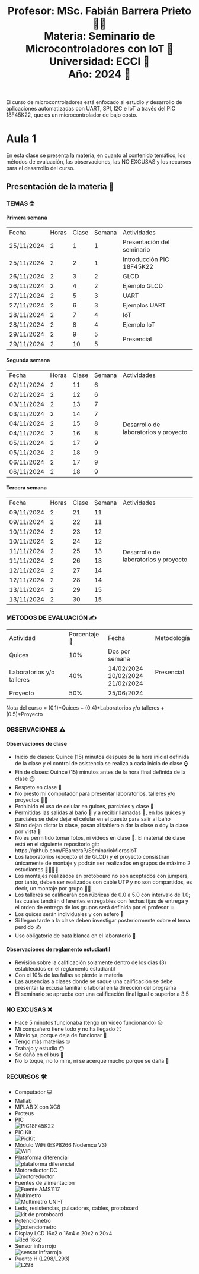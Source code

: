 <h1 align="center">Profesor: MSc. Fabián Barrera Prieto 👨‍🏫<br>
Materia: Seminario de Microcontroladores con IoT 🤖<br>
Universidad: ECCI 🏫<br>
Año: 2024 📅</h1><br>

El curso de microcontroladores está enfocado al estudio y desarrollo de aplicaciones automatizadas con UART, SPI, I2C e IoT a través del PIC 18F45K22, que es un microcontrolador de bajo costo. 

<h1>Aula 1</h1>

En esta clase se presenta la materia, en cuanto al contenido temático, los métodos de evaluación, las observaciones, las NO EXCUSAS y los recursos para el desarrollo del curso.

<h2>Presentación de la materia 🚀</h2>

<h3>TEMAS 🤓</h3>

<h4>Primera semana</h4>

<table>
	<tr>
		<td>Fecha</td> <td>Horas</td> <td>Clase</td> <td>Semana</td> <td>Actividades</td>
	</tr>
	<tr>
		<td>25/11/2024</td> <td>2</td> <td>1</td> <td>1</td> <td>Presentación del seminario</td>
	</tr>
    <tr>
		<td>25/11/2024</td> <td>2</td> <td>2</td> <td>1</td> <td>Introducción PIC 18F45K22</td>
	</tr>
	<tr>
		<td>26/11/2024</td> <td>2</td> <td>3</td> <td>2</td> <td>GLCD</td>
	</tr>
	<tr>
		<td>26/11/2024</td> <td>2</td> <td>4</td> <td>2</td> <td>Ejemplo GLCD</td>
	</tr>
	<tr>
		<td>27/11/2024</td> <td>2</td> <td>5</td> <td>3</td> <td>UART</td>
	</tr>
	<tr>
		<td>27/11/2024</td> <td>2</td> <td>6</td> <td>3</td> <td>Ejemplos UART</td>
	</tr>
    <tr>
		<td>28/11/2024</td> <td>2</td> <td>7</td> <td>4</td> <td>IoT</td>
	</tr>
    <tr>
		<td>28/11/2024</td> <td>2</td> <td>8</td> <td>4</td> <td>Ejemplo IoT</td>
	</tr>
	<tr>
		<td>29/11/2024</td> <td>2</td> <td>9</td> <td>5</td> <td rowspan="2">Presencial</td>
	</tr>
    <tr>
		<td>29/11/2024</td> <td>2</td> <td>10</td> <td>5</td>
	</tr>

</table>

<h4>Segunda semana</h4>

<table>
	<tr>
		<td>Fecha</td> <td>Horas</td> <td>Clase</td> <td>Semana</td> <td>Actividades</td>
	</tr>
	<tr>
		<td>02/11/2024</td> <td>2</td> <td>11</td> <td>6</td> <td rowspan="10">Desarrollo de laboratorios y proyecto</td>
	</tr>
	<tr>
		<td>02/11/2024</td> <td>2</td> <td>12</td> <td>6</td> 
	</tr>
	<tr>
		<td>03/11/2024</td> <td>2</td> <td>13</td> <td>7</td> 
	</tr>
	<tr>
		<td>03/11/2024</td> <td>2</td> <td>14</td> <td>7</td> 
	</tr>
	<tr>
		<td>04/11/2024</td> <td>2</td> <td>15</td> <td>8</td> 
	</tr>
    <tr>
		<td>04/11/2024</td> <td>2</td> <td>16</td> <td>8</td> 
	</tr>
    <tr>
		<td>05/11/2024</td> <td>2</td> <td>17</td> <td>9</td> 
	</tr>
    <tr>
		<td>05/11/2024</td> <td>2</td> <td>18</td> <td>9</td> 
	</tr>
	<tr>
		<td>06/11/2024</td> <td>2</td> <td>17</td> <td>9</td> 
	</tr>
    <tr>
		<td>06/11/2024</td> <td>2</td> <td>18</td> <td>9</td> 
	</tr>

</table>

<h4>Tercera semana</h4>

<table>
	<tr>
		<td>Fecha</td> <td>Horas</td> <td>Clase</td> <td>Semana</td> <td>Actividades</td>
	</tr>
	<tr>
		<td>09/11/2024</td> <td>2</td> <td>21</td> <td>11</td> <td rowspan="10">Desarrollo de laboratorios y proyecto</td>
	</tr>
	<tr>
		<td>09/11/2024</td> <td>2</td> <td>22</td> <td>11</td> 
	</tr>
	<tr>
		<td>10/11/2024</td> <td>2</td> <td>23</td> <td>12</td> 
	</tr>
	<tr>
		<td>10/11/2024</td> <td>2</td> <td>24</td> <td>12</td> 
	</tr><!--Finalización de clases-->
	<tr>
		<td>11/11/2024</td> <td>2</td> <td>25</td> <td>13</td> 
	</tr>
    <tr>
		<td>11/11/2024</td> <td>2</td> <td>26</td> <td>13</td> 
	</tr>
    <tr>
		<td>12/11/2024</td> <td>2</td> <td>27</td> <td>14</td> 
	</tr>
    <tr>
		<td>12/11/2024</td> <td>2</td> <td>28</td> <td>14</td> 
	</tr>
    <tr>
		<td>13/11/2024</td> <td>2</td> <td>29</td> <td>15</td>
	</tr>
    <tr>
		<td>13/11/2024</td> <td>2</td> <td>30</td> <td>15</td>
	</tr>

</table>

<h3>MÉTODOS DE EVALUACIÓN ✍️</h3>

<table>
	<tr>
		<td>Actividad</td>
		<td>Porcentaje 💯</td>
		<td>Fecha</td>
		<td>Metodología</td>
	</tr>
	<tr>
		<td>Quices</td>
		<td>10%</td>
		<td>Dos por semana</td>
		<td rowspan="3">Presencial</td>
	</tr>
	<tr>
		<td>Laboratorios y/o talleres</td>
		<td>40%</td>
		<td>14/02/2024<br>20/02/2024<br>21/02/2024</td>
	</tr>
    <tr>
		<td>Proyecto</td>
		<td>50%</td>
		<td>25/06/2024</td>
	</tr>
</table>

Nota del curso = (0.1)*Quices + (0.4)*Laboratorios y/o talleres + (0.5)*Proyecto

<h3>OBSERVACIONES ⚠️</h3>

<h4>Observaciones de clase</h4>
	<ul>
		<li> Inicio de clases: Quince (15) minutos después de la hora inicial definida de la clase y el control de asistencia se realiza a cada inicio de clase ⌚</li>
		<li> Fin de clases: Quince (15) minutos antes de la hora final definida de la clase ⏱️</li>
		<li> Respeto en clase 🤝</li>
		<li> No presto mi computador para presentar laboratorios, talleres y/o proyectos 🤦‍♂️</li>
		<li> Prohibido el uso de celular en quices, parciales y clase 📵</li>
		<li> Permitidas las salidas al baño 🚻 y a recibir llamadas 📲, en los quices y parciales se debe dejar el celular en el puesto para salir al baño</li>
		<li> Si no dejan dictar la clase, pasan al tablero a dar la clase o doy la clase por vista 😤</li>
		<li> No es permitido tomar fotos, ni videos en clase 📵. El material de clase está en el siguiente repositorio git: https://github.com/FBarreraP/SeminarioMicrosIoT </li>
		<li> Los laboratorios (excepto el de GLCD) y el proyecto consistirán únicamente de montaje y podrán ser realizados en grupos de máximo 2 estudiantes 🧍‍♂️🧍‍♀️</li>
		<li> Los montajes realizados en protoboard no son aceptados con jumpers, por tanto, deben ser realizados con cable UTP y no son compartidos, es decir, un montaje por grupo 🤷‍♂️</li>
		<li> Los talleres se calificarán con rúbricas de 0.0 a 5.0 con intervalo de 1.0; las cuales tendrán diferentes entregables con fechas fijas de entrega y el orden de entrega de los grupos será definida por el profesor 💥</li> 
		<li> Los quices serán individuales y con esfero 📄</li> 
		<li> Si llegan tarde a la clase deben investigar posteriormente sobre el tema perdido ✍️</li> 
        <li> Uso obligatorio de bata blanca en el laboratorio 🥼</li>
	</ul>

<h4>Observaciones de reglamento estudiantil</h4>
<ul>
	<li> Revisión sobre la calificación solamente dentro de los dias (3) establecidos en el reglamento estudiantil </li>
	<li> Con el 10% de las fallas se pierde la materia</li>
	<li> Las ausencias a clases donde se saque una calificación se debe presentar la excusa familiar o laboral en la dirección del programa</li>
	<li> El seminario se aprueba con una calificación final igual o superior a 3.5 </li>
</ul>

<h3>NO EXCUSAS ❌</h3>

<ul>
	<li> Hace 5 minutos funcionaba (tengo un video funcionando) 😒</li>
	<li> Mi compañero tiene todo y no ha llegado 😐</li>
	<li> Mírelo ya, porque deja de funcionar 🤨</li>
	<li> Tengo más materias 🙄</li>
	<li> Trabajo y estudio 😶</li>
	<li> Se dañó en el bus 🤔</li>
	<li> No lo toque, no lo mire, ni se acerque mucho porque se daña 🤨</li>
</ul>

<h3>RECURSOS 🛠️</h3>

<ul>
	<li> Computador 💻</li>
	<li> Matlab</li>
	<li> MPLAB X con XC8</li>
	<li> Proteus</li>
	<li> PIC</li>
	<img src="Imagenes/image-1.png" alt="PIC18F45K22" caption="Hola"/>
	<li> PIC Kit</li>
	<img src="Imagenes/image.png" alt="PicKit" caption="Hola"/>	
	<li> Módulo WiFi (ESP8266 Nodemcu V3)</li>
	<img src="Imagenes/image-2.png" alt="WiFi" caption="Hola"/>
	<li> Plataforma diferencial</li>
    <img src="https://down-id.img.susercontent.com/file/4707898d5ce46da11955f0269f3f5468" alt="plataforma diferencial" caption="Hola"/>
	 <li> Motoreductor DC</li>
    <img src="https://static.wixstatic.com/media/d96bda_8b8831ef4e0541c1839ac31ecdd8241e~mv2.png/v1/fill/w_480,h_480,al_c,q_85,usm_0.66_1.00_0.01,enc_auto/d96bda_8b8831ef4e0541c1839ac31ecdd8241e~mv2.png" alt="motoreductor" caption="Hola"/>
    <li> Fuentes de alimentación</li>
    <img src="https://cdnx.jumpseller.com/mactornica/image/9804941/1.jpg?1653696069" alt="Fuente AMS1117" caption="Hola"/>
    <li> Multimetro</li>
    <img src="https://electronicasannicolas.com.co/wp-content/uploads/2022/03/MULTIMETRO-DIGITAL-UT33C-UNIT-3641.png" alt="Multimetro UNI-T" caption="Hola"/>
    <li> Leds, resistencias, pulsadores, cables, protoboard</li>
    <img src="https://encrypted-tbn1.gstatic.com/shopping?q=tbn:ANd9GcR9gkrJHsEK9MCYNnJTZklwsNtW58ZzmrtdPMma9dXKXkLdYbt1PkHeGMi5cwDLLlRiOng2ozwdsB60QtZNCQF4hc3WUnPT6rx9HmCUAt1KuATjyJY9bNNWRA&usqp=CAE" alt="kit de protoboard" caption="Hola"/>
    <li> Potenciómetro</li>
    <img src="https://curtocircuito.com.br/pub/media/catalog/product/cache/ebf77fb58d795a2dbe3218c301c821c6/p/o/potenci_metro_linear_-_1m_-_l20_2_.jpg" alt="potenciometro" caption="Hola"/>
    <li> Display LCD 16x2 o 16x4 o 20x2 o 20x4</li>
    <img src="https://cdn.awsli.com.br/400x400/468/468162/produto/19414377c73c1c655d.jpg" alt="lcd 16x2" caption="Hola"/>
    <li> Sensor infrarrojo</li>
    <img src="Imagenes/image-3.png" alt="sensor infrarrojo" caption="Hola"/>
    <li> Puente H (L298/L293)</li>
    <img src="https://www.ardobot.co/pub/media/catalog/product/cache/2641e33458f1ae4a696b47b0da974426/l/2/l2998neco.jpg" alt="L298" caption="Hola"/>
</ul>
